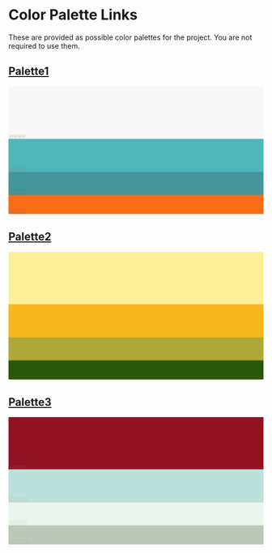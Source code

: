 # Color Palette Links
These are provided as possible color palettes for the project. You are not required to use them.

## [Palette1](https://colorhunt.co/palette/152714)
![Palette1](/assets/colorPalettes/152714.png)

## [Palette2](https://colorhunt.co/palette/151737)
![Palette2](/assets/colorPalettes/151737.png)

## [Palette3](https://colorhunt.co/palette/70716)
![Palette3](/assets/colorPalettes/70716.png)